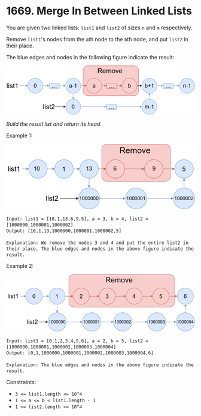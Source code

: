 # 1669. Merge In Between Linked Lists

You are given two linked lists: `list1` and `list2` of sizes `n` and `m` respectively.

Remove `list1`'s nodes from the `a`th node to the `b`th node, and put `list2` in their place.

The blue edges and nodes in the following figure indicate the result:

![](task.png)

_Build the result list and return its head._

Example 1:

![](example_1.png)

    Input: list1 = [10,1,13,6,9,5], a = 3, b = 4, list2 = [1000000,1000001,1000002]
    Output: [10,1,13,1000000,1000001,1000002,5]

    Explanation: We remove the nodes 3 and 4 and put the entire list2 in their place. The blue edges and nodes in the above figure indicate the result.

Example 2:

![](example_2.png)

    Input: list1 = [0,1,2,3,4,5,6], a = 2, b = 5, list2 = [1000000,1000001,1000002,1000003,1000004]
    Output: [0,1,1000000,1000001,1000002,1000003,1000004,6]

    Explanation: The blue edges and nodes in the above figure indicate the result.

Constraints:

- `3 <= list1.length <= 10^4`
- `1 <= a <= b < list1.length - 1`
- `1 <= list2.length <= 10^4`